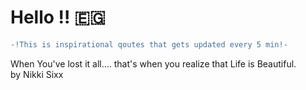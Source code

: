 # Hello :bangbang: :egypt:
``` diff \
-!This is inspirational qoutes that gets updated every 5 min!- 
```
When You've lost it all…. that's when you realize that Life is Beautiful. \
by Nikki Sixx